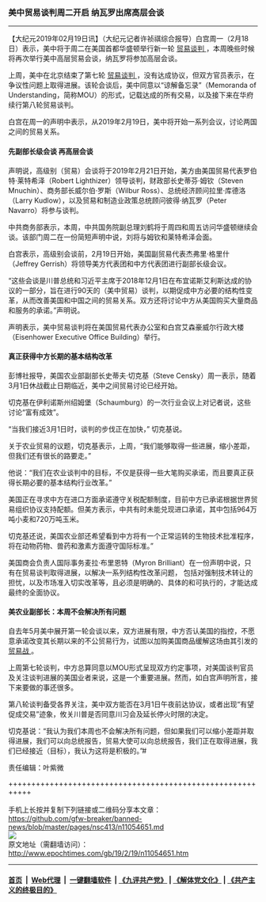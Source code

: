 ### 美中贸易谈判周二开启 纳瓦罗出席高层会谈
------------------------

<p>
 【大纪元2019年02月19日讯】（大纪元记者许祯祺综合报导）白宫周一（2月18日）表示，美中将于周二在美国首都华盛顿举行新一轮
 <a href="http://www.epochtimes.com/gb/tag/%E8%B4%B8%E6%98%93%E8%B0%88%E5%88%A4.html">
  贸易谈判
 </a>
 ，本周晚些时候将再次举行美中高层贸易会谈，纳瓦罗将参加高层会谈。
</p>
<p>
 上周，美中在北京结束了第七轮
 <a href="http://www.epochtimes.com/gb/tag/%E8%B4%B8%E6%98%93%E8%B0%88%E5%88%A4.html">
  贸易谈判
 </a>
 ，没有达成协议，但双方官员表示，在争议性问题上取得进展。该轮会谈后，美中同意以“谅解备忘录”（Memoranda of Understanding，简称MOU）的形式，记载达成的所有交易，以及接下来在华府续行第八轮贸易谈判。
</p>
<p>
 白宫在周一的声明中表示，从2019年2月19日，美中将开始一系列会议，讨论两国之间的贸易关系。
</p>
<h4>
 先副部长级会谈 再高层会谈
</h4>
<p>
 声明说，高级别（贸易）会谈将于2019年2月21日开始，美方由美国贸易代表罗伯特‧莱特希泽（Robert Lighthizer）领导谈判，财政部长史蒂芬‧姆钦（Steven Mnuchin）、商务部长威尔伯‧罗斯（Wilbur Ross）、总统经济顾问拉里‧库德洛（Larry Kudlow），以及贸易和制造业政策总统顾问彼得‧纳瓦罗（Peter Navarro）将参与谈判。
</p>
<p>
 中共商务部表示，本周，中共国务院副总理刘鹤将于周四和周五访问华盛顿继续会谈。该部门周二在一份简短声明中说，刘将与姆钦和莱特希泽会面。
</p>
<p>
 白宫表示，高级别会谈前，2月19日开始，美国副贸易代表杰弗里‧格里什（Jeffrey Gerrish）将领导美方代表团和中方代表团进行副部长级会议。
</p>
<p>
 “这些会谈是川普总统和习近平主席于2018年12月1日在布宜诺斯艾利斯达成的协议的一部分，旨在进行90天的（美中贸易）谈判，以期促成中方必要的结构性变革，从而改善美国和中国之间的贸易关系。双方还将讨论中方从美国购买大量商品和服务的承诺。”声明说。
</p>
<p>
 声明表示，美中贸易谈判将在美国贸易代表办公室和白宫艾森豪威尔行政大楼（Eisenhower Executive Office Building）举行。
</p>
<h4>
 真正获得中方长期的基本结构改革
</h4>
<p>
 彭博社报导，美国农业部副部长史蒂夫‧切克基（Steve Censky）周一表示，随着3月1日休战截止日期临近，美中之间贸易讨论已经开始。
</p>
<p>
 切克基在伊利诺斯州绍姆堡（Schaumburg）的一次行业会议上对记者说，这些讨论“富有成效”。
</p>
<p>
 “当我们接近3月1日时，谈判的步伐正在加快，” 切克基说。
</p>
<p>
 关于农业贸易的议题，切克基表示，上周，“我们能够取得一些进展，缩小差距，但我们还有很长的路要走。”
</p>
<p>
 他说：“我们在农业谈判中的目标，不仅是获得一些大笔购买承诺，而且要真正获得长期必要的基本结构行业改革。”
</p>
<p>
 美国正在寻求中方在进口方面承诺遵守关税配额制度，目前中方已承诺根据世界贸易组织协议支持配额。但美方表示，中共有时未能兑现进口承诺，其中包括964万吨小麦和720万吨玉米。
</p>
<p>
 切克基还说，美国农业部还希望看到中方将有一个正常运转的生物技术批准程序，将在动物药物、兽药和激素方面遵守国际标准。”
</p>
<p>
 美国商会负责人国际事务麦拉‧布里恩特（Myron Brilliant）在一份声明中说，只有在贸易谈判取得进展，以解决一系列结构性改革问题， 包括对强制技术转让的担忧，以及市场准入切实改革等，且必须是明确的、具体的和可执行的，才能达成最终的全面协议。
</p>
<h4>
 美农业副部长：本周不会解决所有问题
</h4>
<p>
 自去年5月美中展开第一轮会谈以来，双方进展有限，中方否认美国的指控，不愿意承诺改变其长期以来的不公贸易行为，试图以加购美国商品缓解这场由其引发的
 <a href="http://www.epochtimes.com/gb/tag/%E8%B4%B8%E6%98%93%E6%88%98.html">
  贸易战
 </a>
 。
</p>
<p>
 上周第七轮谈判，中方总算同意以MOU形式呈现双方约定事项，对美国谈判官员及关注谈判进展的美国业者来说，这是一个重要进展。然而，如白宫声明所言，接下来要做的事还很多。
</p>
<p>
 第八轮谈判备受各界关注，美中双方能否在3月1日午夜前达协议，或者出现“有望促成交易”迹象，攸关川普是否同意川习会及延长停火时限的决定。
</p>
<p>
 切克基说：“我认为我们本周也不会解决所有问题，但如果我们可以缩小差距并取得进展，我们可以向总统报告，贸易大使可以向总统报告，我们正在取得进展，我们已经接近（目标），我认为这将是积极的。”#
</p>
<p>
 责任编辑：叶紫微
</p>

+++++++++++++++++++++++++++++++++++++++++++++++++++++++++++<br/><br/>
手机上长按并复制下列链接或二维码分享本文章：<br/>
https://github.com/gfw-breaker/banned-news/blob/master/pages/nsc413/n11054651.md <br/>
<a href='https://github.com/gfw-breaker/banned-news/blob/master/pages/nsc413/n11054651.md'><img src='https://github.com/gfw-breaker/banned-news/blob/master/pages/nsc413/n11054651.md.png'/></a> <br/>
原文地址（需翻墙访问）：http://www.epochtimes.com/gb/19/2/19/n11054651.htm


------------------------
#### [首页](https://github.com/gfw-breaker/banned-news/blob/master/README.md) &nbsp;|&nbsp; [Web代理](https://github.com/labour-camp/helloworld) &nbsp;|&nbsp; [一键翻墙软件](https://github.com/gfw-breaker/nogfw/blob/master/README.md) &nbsp;| [《九评共产党》](https://github.com/gfw-breaker/9ping.md/blob/master/README.md#九评之一评共产党是什么) | [《解体党文化》](https://github.com/gfw-breaker/jtdwh.md/blob/master/README.md) | [《共产主义的终极目的》](https://github.com/gfw-breaker/gczydzjmd.md/blob/master/README.md)

